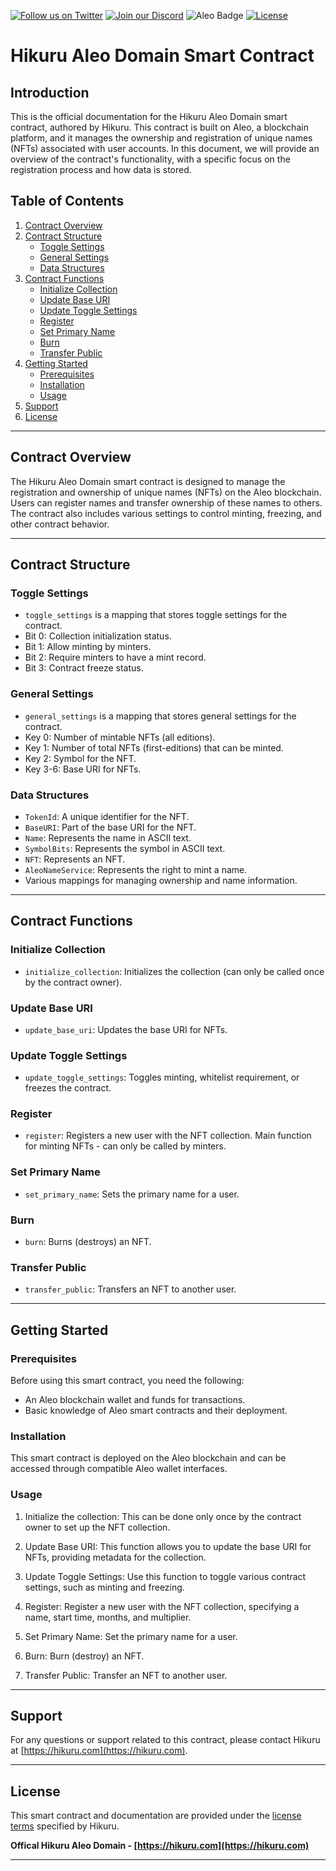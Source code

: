 [![Follow us on Twitter](https://img.shields.io/twitter/follow/HikuruOfficial?style=social&logo=twitter)](https://twitter.com/HikuruOfficial)
[![Join our Discord](https://img.shields.io/discord/989643607898206208?color=%237289DA&label=Join%20our%20Discord&logo=discord&logoColor=white)](https://discord.gg/mevde2mRSw)
![Aleo Badge](https://img.shields.io/badge/Aleo-Developer-1572B6?style=flat-square&logo=aleo&logoColor=white)
[![License](https://img.shields.io/badge/license-MIT-orange.svg)](https://opensource.org/licenses/MIT)


# Hikuru Aleo Domain Smart Contract

## Introduction
This is the official documentation for the Hikuru Aleo Domain smart contract, authored by Hikuru. This contract is built on Aleo, a blockchain platform, and it manages the ownership and registration of unique names (NFTs) associated with user accounts. In this document, we will provide an overview of the contract's functionality, with a specific focus on the registration process and how data is stored.

## Table of Contents
1. [Contract Overview](#contract-overview)
2. [Contract Structure](#contract-structure)
   - [Toggle Settings](#toggle-settings)
   - [General Settings](#general-settings)
   - [Data Structures](#data-structures)
3. [Contract Functions](#contract-functions)
   - [Initialize Collection](#initialize-collection)
   - [Update Base URI](#update-base-uri)
   - [Update Toggle Settings](#update-toggle-settings)
   - [Register](#register)
   - [Set Primary Name](#set-primary-name)
   - [Burn](#burn)
   - [Transfer Public](#transfer-public)
4. [Getting Started](#getting-started)
   - [Prerequisites](#prerequisites)
   - [Installation](#installation)
   - [Usage](#usage)
5. [Support](#support)
6. [License](#license)

---

## Contract Overview

The Hikuru Aleo Domain smart contract is designed to manage the registration and ownership of unique names (NFTs) on the Aleo blockchain. Users can register names and transfer ownership of these names to others. The contract also includes various settings to control minting, freezing, and other contract behavior.

---

## Contract Structure

### Toggle Settings
- `toggle_settings` is a mapping that stores toggle settings for the contract.
- Bit 0: Collection initialization status.
- Bit 1: Allow minting by minters.
- Bit 2: Require minters to have a mint record.
- Bit 3: Contract freeze status.

### General Settings
- `general_settings` is a mapping that stores general settings for the contract.
- Key 0: Number of mintable NFTs (all editions).
- Key 1: Number of total NFTs (first-editions) that can be minted.
- Key 2: Symbol for the NFT.
- Key 3-6: Base URI for NFTs.

### Data Structures
- `TokenId`: A unique identifier for the NFT.
- `BaseURI`: Part of the base URI for the NFT.
- `Name`: Represents the name in ASCII text.
- `SymbolBits`: Represents the symbol in ASCII text.
- `NFT`: Represents an NFT.
- `AleoNameService`: Represents the right to mint a name.
- Various mappings for managing ownership and name information.

---

## Contract Functions

### Initialize Collection
- `initialize_collection`: Initializes the collection (can only be called once by the contract owner).

### Update Base URI
- `update_base_uri`: Updates the base URI for NFTs. 

### Update Toggle Settings
- `update_toggle_settings`: Toggles minting, whitelist requirement, or freezes the contract.

### Register
- `register`: Registers a new user with the NFT collection. Main function for minting NFTs - can only be called by minters.

### Set Primary Name
- `set_primary_name`: Sets the primary name for a user.

### Burn
- `burn`: Burns (destroys) an NFT.

### Transfer Public
- `transfer_public`: Transfers an NFT to another user.

---

## Getting Started

### Prerequisites
Before using this smart contract, you need the following:
- An Aleo blockchain wallet and funds for transactions.
- Basic knowledge of Aleo smart contracts and their deployment.

### Installation
This smart contract is deployed on the Aleo blockchain and can be accessed through compatible Aleo wallet interfaces.

### Usage
1. Initialize the collection: This can be done only once by the contract owner to set up the NFT collection.

2. Update Base URI: This function allows you to update the base URI for NFTs, providing metadata for the collection.

3. Update Toggle Settings: Use this function to toggle various contract settings, such as minting and freezing.

4. Register: Register a new user with the NFT collection, specifying a name, start time, months, and multiplier.

5. Set Primary Name: Set the primary name for a user.

6. Burn: Burn (destroy) an NFT.

7. Transfer Public: Transfer an NFT to another user.

---

## Support
For any questions or support related to this contract, please contact Hikuru at [https://hikuru.com](https://hikuru.com).

---

## License
This smart contract and documentation are provided under the [license terms](#) specified by Hikuru.

**Offical Hikuru Aleo Domain - [https://hikuru.com](https://hikuru.com)**

---